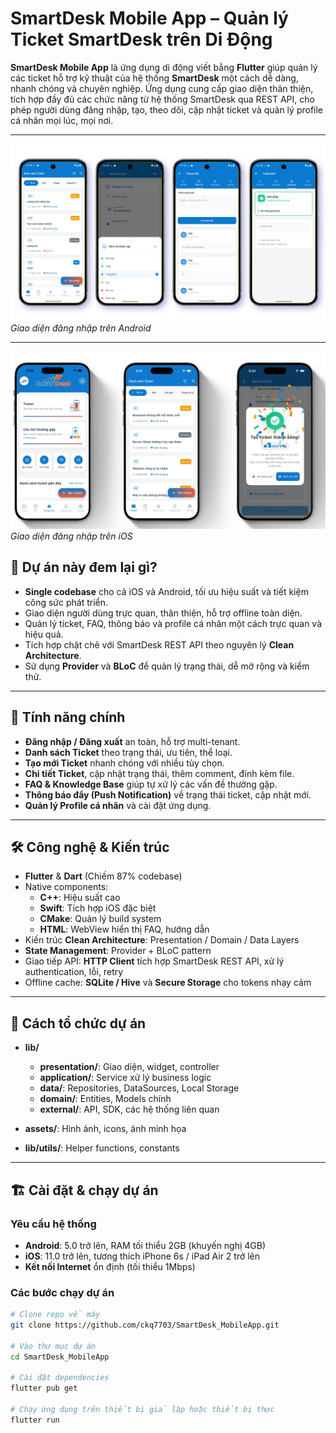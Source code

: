 # SmartDesk Mobile App – Quản lý Ticket SmartDesk trên Di Động

**SmartDesk Mobile App** là ứng dụng di động viết bằng **Flutter** giúp quản lý các ticket hỗ trợ kỹ thuật của hệ thống **SmartDesk** một cách dễ dàng, nhanh chóng và chuyên nghiệp. Ứng dụng cung cấp giao diện thân thiện, tích hợp đầy đủ các chức năng từ hệ thống SmartDesk qua REST API, cho phép người dùng đăng nhập, tạo, theo dõi, cập nhật ticket và quản lý profile cá nhân mọi lúc, mọi nơi.  

---
![SmartDesk Mobile Screenshot](assets/screenshots/SmartDesk-Mobile.png)  
*Giao diện đăng nhập trên Android*

---

![SmartDesk Mobile Screenshot](assets/screenshots/SmartDesk-Mobile-ios.png)  
*Giao diện đăng nhập trên iOS*
## 🚀 Dự án này đem lại gì?

- **Single codebase** cho cả iOS và Android, tối ưu hiệu suất và tiết kiệm công sức phát triển.
- Giao diện người dùng trực quan, thân thiện, hỗ trợ offline toàn diện.
- Quản lý ticket, FAQ, thông báo và profile cá nhân một cách trực quan và hiệu quả.
- Tích hợp chặt chẽ với SmartDesk REST API theo nguyên lý **Clean Architecture**.
- Sử dụng **Provider** và **BLoC** để quản lý trạng thái, dễ mở rộng và kiểm thử.

---

## 📝 Tính năng chính

- **Đăng nhập / Đăng xuất** an toàn, hỗ trợ multi-tenant.
- **Danh sách Ticket** theo trạng thái, ưu tiên, thể loại.
- **Tạo mới Ticket** nhanh chóng với nhiều tùy chọn.
- **Chi tiết Ticket**, cập nhật trạng thái, thêm comment, đính kèm file.
- **FAQ & Knowledge Base** giúp tự xử lý các vấn đề thường gặp.
- **Thông báo đẩy (Push Notification)** về trạng thái ticket, cập nhật mới.
- **Quản lý Profile cá nhân** và cài đặt ứng dụng.

---

## 🛠 Công nghệ & Kiến trúc

- **Flutter** & **Dart** (Chiếm 87% codebase)
- Native components: 
  - **C++**: Hiệu suất cao
  - **Swift**: Tích hợp iOS đặc biệt
  - **CMake**: Quản lý build system
  - **HTML**: WebView hiển thị FAQ, hướng dẫn
- Kiến trúc **Clean Architecture**: Presentation / Domain / Data Layers
- **State Management**: Provider + BLoC pattern
- Giao tiếp API: **HTTP Client** tích hợp SmartDesk REST API, xử lý authentication, lỗi, retry
- Offline cache: **SQLite / Hive** và **Secure Storage** cho tokens nhạy cảm

---

## 📁 Cách tổ chức dự án

- **lib/**
  - **presentation/**: Giao diện, widget, controller
  - **application/**: Service xử lý business logic
  - **data/**: Repositories, DataSources, Local Storage
  - **domain/**: Entities, Models chính
  - **external/**: API, SDK, các hệ thống liên quan

- **assets/**: Hình ảnh, icons, ảnh minh họa
- **lib/utils/**: Helper functions, constants

---

## 🏗 Cài đặt & chạy dự án

### Yêu cầu hệ thống
- **Android**: 5.0 trở lên, RAM tối thiểu 2GB (khuyến nghị 4GB)
- **iOS**: 11.0 trở lên, tương thích iPhone 6s / iPad Air 2 trở lên
- **Kết nối Internet** ổn định (tối thiểu 1Mbps)

### Các bước chạy dự án

```bash
# Clone repo về máy
git clone https://github.com/ckq7703/SmartDesk_MobileApp.git

# Vào thư mục dự án
cd SmartDesk_MobileApp

# Cài đặt dependencies
flutter pub get

# Chạy ứng dụng trên thiết bị giả lập hoặc thiết bị thực
flutter run
